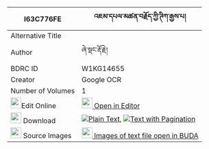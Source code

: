 |I63C776FE|འཇམ་དཔལ་མཚན་བརྗོད་ཀྱི་ཊིཀ་རྒྱས་པ། 
| --- | --- 
|Alternative Title |
|Author| ཞེ་སྡང་རྡོ་རྗེ།
|BDRC ID | W1KG14655
|Creator | Google OCR
|Number of Volumes| 1
|<img width="25" src="https://img.icons8.com/color/25/000000/edit-property.png">Edit Online| [<img width="25" src="https://avatars.githubusercontent.com/u/45091458?s=200&v=4"> Open in Editor](http://editor.openpecha.org/I63C776FE)
|<img width="25" src="https://img.icons8.com/fluent/48/000000/download-2.png"/>  Download | [![](https://img.icons8.com/color/20/000000/txt.png)Plain Text](https://github.com/Openpecha/I63C776FE/releases/download/v1/jampal_tsen_jo_kyi_tika(?)_gye_plain_I63C776FE.zip), [![](https://img.icons8.com/color/20/000000/txt.png)Text with Pagination](https://github.com/Openpecha/I63C776FE/releases/download/v1/jampal_tsen_jo_kyi_tika(?)_gye_pages_I63C776FE.zip)
|<img width="25" src="https://img.icons8.com/plasticine/100/000000/pictures-folder.png"/>  Source Images | [<img width="25" src="https://library.bdrc.io/icons/BUDA-small.svg"> Images of text file open in BUDA](https://library.bdrc.io/show/bdr:W1KG14655)
